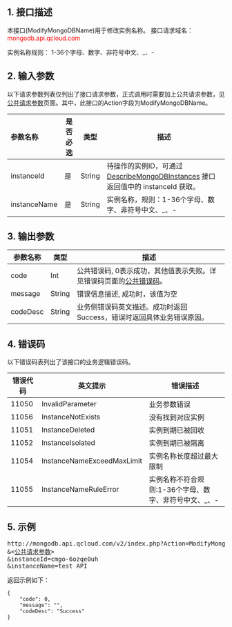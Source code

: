 ## 1. 接口描述
本接口(ModifyMongoDBName)用于修改实例名称。
接口请求域名：<font style='color:red'>mongodb.api.qcloud.com </font>

实例名称规则： 1-36个字母、数字、非符号中文、_、-

## 2. 输入参数
以下请求参数列表仅列出了接口请求参数，正式调用时需要加上公共请求参数，见<a href='/document/product/213/6976' title='公共请求参数'>公共请求参数</a>页面。其中，此接口的Action字段为ModifyMongoDBName。

| 参数名称 | 是否必选  | 类型 | 描述 |
|:---------|---------|---------|---------|
| instanceId | 是 | String | 待操作的实例ID，可通过 [DescribeMongoDBInstances](/document/product/240/8312) 接口返回值中的 instanceId 获取。 |
| instanceName | 是 | String | 实例名称，规则：1-36个字母、数字、非符号中文、_、-|

## 3. 输出参数

| 参数名称 | 类型 | 描述 |
|---------|---------|---------|
| code | Int | 公共错误码, 0表示成功，其他值表示失败。详见错误码页面的<a href='/doc/product/240/8327' title='公共错误码'>公共错误码</a>。|
| message | String | 错误信息描述, 成功时，该值为空 |
| codeDesc | String | 业务侧错误码英文描述。成功时返回Success，错误时返回具体业务错误原因。 |

## 4. 错误码
以下错误码表列出了该接口的业务逻辑错误码。

| 错误代码 | 英文提示 | 错误描述 |
|---------|---------|---------|
|11050|InvalidParameter|业务参数错误|
|11056|InstanceNotExists|没有找到对应实例|
|11051|InstanceDeleted|实例到期已被回收|
|11052|InstanceIsolated|实例到期已被隔离|
|11054|InstanceNameExceedMaxLimit|实例名称长度超过最大限制|
|11055|InstanceNameRuleError|实例名称不符合规则:1-36个字母、数字、非符号中文、_、-|


## 5. 示例
<pre>
http://mongodb.api.qcloud.com/v2/index.php?Action=ModifyMongoDBName
&<<a href="/doc/api/229/6976">公共请求参数</a>>
&instanceId=cmgo-6ozqe0uh
&instanceName=test_API
</pre>
返回示例如下：
```
{
    "code": 0,
    "message": "",
    "codeDesc": "Success"
}

```